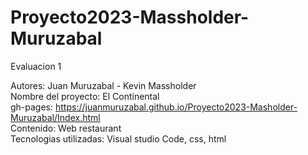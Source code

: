 # Proyecto2023-Massholder-Muruzabal
Evaluacion 1

Autores: Juan Muruzabal - Kevin Massholder<br>
Nombre del proyecto: El Continental<br>
gh-pages: https://juanmuruzabal.github.io/Proyecto2023-Masholder-Muruzabal/Index.html<br>
Contenido: Web restaurant<br>
Tecnologias utilizadas: Visual studio Code, css, html<br>
